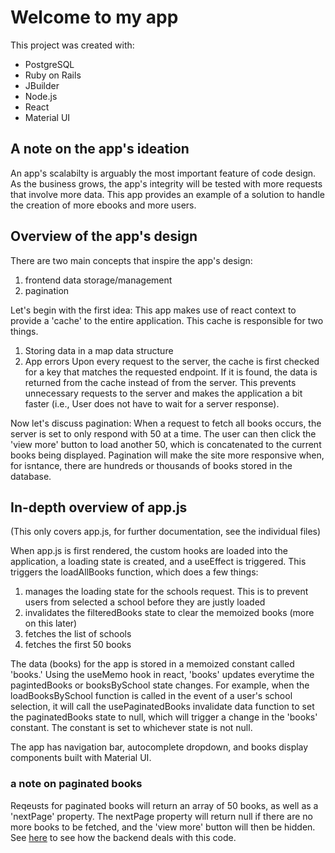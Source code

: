 # Welcome to my app

This project was created with:
 - PostgreSQL
 - Ruby on Rails
 - JBuilder
 - Node.js
 - React
 - Material UI

## A note on the app's ideation

An app's scalabilty is arguably the most important feature of code design. As the business grows, the app's integrity will be tested
with more requests that involve more data. 
This app provides an example of a solution to handle the creation of more ebooks and more users.

## Overview of the app's design

There are two main concepts that inspire the app's design:
1. frontend data storage/management
2. pagination

Let's begin with the first idea:
This app makes use of react context to provide a 'cache' to the entire application. This cache is responsible for two things.
1. Storing data in a map data structure
2. App errors
Upon every request to the server, the cache is first checked for a key that matches the requested endpoint. If it is found, the
data is returned from the cache instead of from the server. This prevents unnecessary requests to the server and makes the application 
a bit faster (i.e., User does not have to wait for a server response).

Now let's discuss pagination:
When a request to fetch all books occurs, the server is set to only respond with 50 at a time. The user can then click the 'view more' button to
load another 50, which is concatenated to the current books being displayed.
Pagination will make the site more responsive when, for isntance, there are hundreds or thousands of books stored in the database.

## In-depth overview of app.js
(This only covers app.js, for further documentation, see the individual files)

When app.js is first rendered, the custom hooks are loaded into the application, a loading state is created, and a useEffect is triggered. This triggers the loadAllBooks function, which does a few things:
1. manages the loading state for the schools request. This is to prevent users from selected a school before they are justly loaded
2. invalidates the filteredBooks state to clear the memoized books (more on this later)
3. fetches the list of schools
4. fetches the first 50 books

The data (books) for the app is stored in a memoized constant called 'books.' Using the useMemo hook in react, 'books' updates everytime the pagintedBooks or booksBySchool state changes. For example, when the loadBooksBySchool function is called in the event of a user's school selection, it will call the usePaginatedBooks invalidate data function to set 
the paginatedBooks state to null, which will trigger a change in the 'books' constant. The constant is set to whichever state is not null.

The app has navigation bar, autocomplete dropdown, and books display components built with Material UI. 

### a note on paginated books
Reqeusts for paginated books will return an array of 50 books, as well as a 'nextPage' property. The nextPage property will return null if there are no more books to be fetched, and the 'view more' button will then be hidden. See [here](../backend/app/controllers/api/books_controller.rb) to see how the backend deals with this code. 
